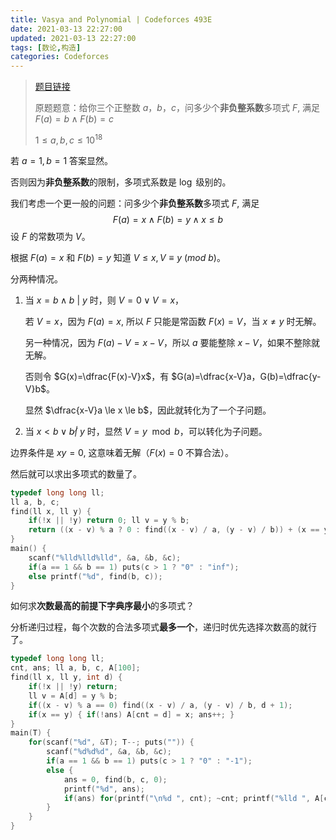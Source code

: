 ```yaml
---
title: Vasya and Polynomial | Codeforces 493E
date: 2021-03-13 22:27:00
updated: 2021-03-13 22:27:00
tags: [数论,构造]
categories: Codeforces
---
```

> [题目链接](https://codeforces.com/contest/493/problem/E)
>
> 原题题意：给你三个正整数 $a$，$b$，$c$，问多少个**非负整系数**多项式 $F$, 满足 $F(a)=b \land F(b)=c$
>
> $1 \le a, b, c \le 10^{18}$

若 $a=1,b=1$ 答案显然。

否则因为**非负整系数**的限制，多项式系数是 $\log$ 级别的。

我们考虑一个更一般的问题：问多少个**非负整系数**多项式 $F$, 满足
$$
F(a)=x \land F(b)=y \land x \le b
$$
设 $F$ 的常数项为 $V$。

根据 $F(a)=x$ 和 $F(b)=y$ 知道 $V \le x, V \equiv y\ (mod\ b)$。

分两种情况。

1. 当 $x=b \land b\ |\ y$ 时，则 $V=0 \lor V=x$，

   若 $V=x$，因为 $F(a)=x$, 所以 $F$ 只能是常函数 $F(x)=V$，当 $x \ne y$ 时无解。

   另一种情况，因为 $F(a)-V=x-V$，所以 $a$ 要能整除 $x-V$，如果不整除就无解。

   否则令 $G(x)=\dfrac{F(x)-V}x$，有 $G(a)=\dfrac{x-V}a，G(b)=\dfrac{y-V}b$。

   显然 $\dfrac{x-V}a \le x \le b$，因此就转化为了一个子问题。

2. 当 $x < b \lor b \not |\ y$ 时，显然 $V=y \mod b$，可以转化为子问题。

边界条件是 $xy=0$, 这意味着无解（$F(x)=0$ 不算合法）。

然后就可以求出多项式的数量了。

```c
typedef long long ll;
ll a, b, c; 
find(ll x, ll y) {
    if(!x || !y) return 0; ll v = y % b;
    return ((x - v) % a ? 0 : find((x - v) / a, (y - v) / b)) + (x == y);
}
main() {
    scanf("%lld%lld%lld", &a, &b, &c);
    if(a == 1 && b == 1) puts(c > 1 ? "0" : "inf");
    else printf("%d", find(b, c));
}
```

如何求**次数最高的前提下字典序最小**的多项式？

分析递归过程，每个次数的合法多项式**最多一个**，递归时优先选择次数高的就行了。

```c
typedef long long ll;
cnt, ans; ll a, b, c, A[100];
find(ll x, ll y, int d) {
    if(!x || !y) return;
    ll v = A[d] = y % b;
    if((x - v) % a == 0) find((x - v) / a, (y - v) / b, d + 1);
    if(x == y) { if(!ans) A[cnt = d] = x; ans++; }
}
main(T) {
    for(scanf("%d", &T); T--; puts("")) {
        scanf("%d%d%d", &a, &b, &c);
        if(a == 1 && b == 1) puts(c > 1 ? "0" : "-1");
        else {
            ans = 0, find(b, c, 0);
            printf("%d", ans);
            if(ans) for(printf("\n%d ", cnt); ~cnt; printf("%lld ", A[cnt--]));
        }
    }
}
```